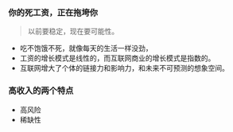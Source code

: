 ### 你的死工资，正在拖垮你

> 以前要稳定，现在要可能性。

- 吃不饱饿不死，就像每天的生活一样没劲，
- 工资的增长模式是线性的，而互联网商业的增长模式是指数的。
- 互联网增大了个体的链接力和影响力，和未来不可预测的想象空间。

### 高收入的两个特点
- 高风险
- 稀缺性
















